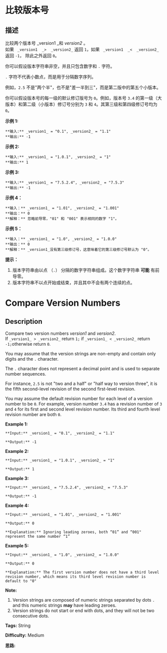 # 比较版本号

## 描述

比较两个版本号 _version1  _和 _version2_ 。  
如果 ` _version1  _>  _version2_` 返回 `1`，如果 ` _version1  _<  _version2_` 返回 `-1`， 除此之外返回 `0`。

你可以假设版本字符串非空，并且只包含数字和 `.` 字符。

 `.` 字符不代表小数点，而是用于分隔数字序列。

例如，`2.5` 不是"两个半"，也不是"差一半到三"，而是第二版中的第五个小版本。

你可以假设版本号的每一级的默认修订版号为 `0`。例如，版本号 `3.4` 的第一级（大版本）和第二级（小版本）修订号分别为 `3` 和 `4`。其第三级和第四级修订号均为 `0`。  


**示例  1:**

    
    
    **输入:** _version1_ = "0.1", _version2_ = "1.1"
    **输出:** -1

**示例 2:**

    
    
    **输入:** _version1_ = "1.0.1", _version2_ = "1"
    **输出:** 1

**示例 3:**

    
    
    **输入:** _version1_ = "7.5.2.4", _version2_ = "7.5.3"
    **输出:** -1

**示例  4：**

    
    
    **输入：** _version1_ = "1.01", _version2_ = "1.001"
    **输出：** 0
    **解释：** 忽略前导零，"01" 和 "001" 表示相同的数字 "1"。

**示例 5：**

    
    
    **输入：** _version1_ = "1.0", _version2_ = "1.0.0"
    **输出：** 0
    **解释：** _version1_没有第三级修订号，这意味着它的第三级修订号默认为 "0"。



**提示：**

  1. 版本字符串由以点 （`.`） 分隔的数字字符串组成。这个数字字符串 **可能** 有前导零。
  2. 版本字符串不以点开始或结束，并且其中不会有两个连续的点。



# Compare Version Numbers

## Description



Compare two version numbers _version1_ and _version2_.  
If `_version1_ > _version2_` return `1;` if `_version1_ < _version2_` return `-1;`otherwise return `0`.

You may assume that the version strings are non-empty and contain only digits and the `.` character.

The `.` character does not represent a decimal point and is used to separate number sequences.

For instance, `2.5` is not "two and a half" or "half way to version three", it is the fifth second-level revision of the second first-level revision.

You may assume the default revision number for each level of a version number to be `0`. For example, version number `3.4` has a revision number of `3` and `4` for its first and second level revision number. Its third and fourth level revision number are both `0`.



**Example 1:**

    
    
    **Input:** _version1_ = "0.1", _version2_ = "1.1"
    **Output:** -1

**Example 2:**

    
    
    **Input:** _version1_ = "1.0.1", _version2_ = "1"
    **Output:** 1

**Example 3:**

    
    
    **Input:** _version1_ = "7.5.2.4", _version2_ = "7.5.3"
    **Output:** -1

**Example 4:**

    
    
    **Input:** _version1_ = "1.01", _version2_ = "1.001"
    **Output:** 0
    **Explanation:** Ignoring leading zeroes, both “01” and “001" represent the same number “1”

**Example 5:**

    
    
    **Input:** _version1_ = "1.0", _version2_ = "1.0.0"
    **Output:** 0
    **Explanation:** The first version number does not have a third level revision number, which means its third level revision number is default to "0"



**Note:**

  1. Version strings are composed of numeric strings separated by dots `.` and this numeric strings **may** have leading zeroes. 
  2. Version strings do not start or end with dots, and they will not be two consecutive dots.


**Tags:** String

**Difficulty:** Medium

**思路:**
